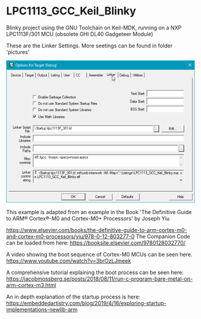 # LPC1113_GCC_Keil_Blinky

Blinky project using the GNU Toolchain on Keil-MDK, running on a NXP LPC1113F/301 MCU (obsolete GHI DL40 Gadgeteer Module)

These are the Linker Settings. More seetings can be found in folder 'pictures'

![Linker Setting](https://github.com/RoSchmi/KeilIDE/blob/master/LPC1113_GCC_Keil_Blinky/Pictures/Linker.png)

This example is adapted from an example in the Book 'The Definitive Guide to ARM® Cortex®-M0 and Cortex-M0+ Processors' by Joseph Yiu

https://www.elsevier.com/books/the-definitive-guide-to-arm-cortex-m0-and-cortex-m0-processors/yiu/978-0-12-803277-0
The Companion Code can be loaded from here:
https://booksite.elsevier.com/9780128032770/

A video showing the boot sequence of Cortex-M0 MCUs can be seen here.
https://www.youtube.com/watch?v=3brOzLJmeek

A comprehensive tutorial explaining the boot process can be seen here:
https://jacobmossberg.se/posts/2018/08/11/run-c-program-bare-metal-on-arm-cortex-m3.html

An in depth explanation of the startup process is here:
https://embeddedartistry.com/blog/2019/4/16/exploring-startup-implementations-newlib-arm
